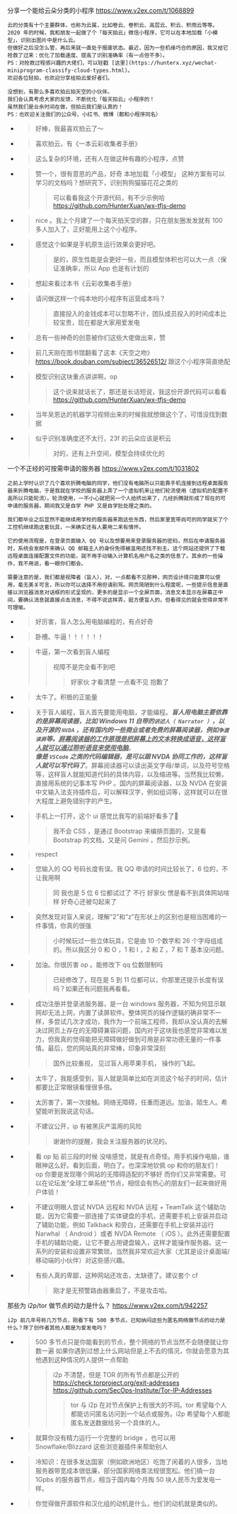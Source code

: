 
分享一个能给云朵分类的小程序 https://www.v2ex.com/t/1068899
```console
云的分类有十个主要群体，也称为云属，比如卷云、卷积云、高层云、积云、积雨云等等。
2020 年的时候，我和朋友一起做了个「每天拍云」微信小程序，它可以在本地加载「小模型」，识别出图片中是什么云。
但做好之后没怎么管，再后来就一直处于报废状态。最近，因为一些机缘巧合的原因，我又给它抢救了过来：优化了加载速度、提高了识别准确率（有一点但不多）。
PS：对抢救过程感兴趣的大佬们，可以轻戳 [这里](https://hunterx.xyz/wechat-miniprogram-classify-cloud-types.html)。
欢迎各位轻拍，也欢迎分享给拍云爱好者们。

没想到，有那么多喜欢拍云拍天空的小伙伴。
我们会认真考虑大家的反馈，不断优化「每天拍云」小程序的！
虽然我们是业余时间在做，但拍云我们是认真的！
PS：也欢迎关注我们的公众号、小红书、微博（都和小程序同名）
```
- > 好棒，我最喜欢拍云了～
- > 喜欢拍云，有《一本云彩收集者手册》
- > 这么复杂的环境，还有人在做这种有趣的小程序，点赞
- > 赞一个，很有意思的产品，好奇 本地加载「小模型」 这种方案有可以学习的文档吗？想研究下，识别狗狗猫猫花花之类的
  >> 可以看看我这个开源代码，有不少示例哈 https://github.com/HunterXuan/wx-tfjs-demo
- > nice 。我上个月建了一个每天拍天空的群，只在朋友圈发发就有 100 多人加入了，正好能用上这个小程序。
- > 感觉这个如果是手机原生运行效果会更好吧。
  >> 是的，原生性能是会更好一些，而且模型体积也可以大一点（保证准确率，所以 App 也是有计划的
- > 想起来看过本书《云彩收集者手册》
- > 请问做这样一个纯本地的小程序有运营成本吗？
  >> 直接投入的金钱成本可以忽略不计，团队成员投入的时间成本比较宝贵，现在都是大家用爱发电
- > 总有一些神奇的创意被你们这些大佬做出来，赞
- > 前几天刚在图书馆翻看了这本《天空之吻》 https://book.douban.com/subject/36526512/ 跟这个小程序简直绝配
- > 模型识别这块重点讲讲啊，op
  >> 这个说来就话长了，那还是长话短说，我这份开源代码可以看看 https://github.com/HunterXuan/wx-tfjs-demo
- > 当年吴恩达的机器学习视频出来的时候我就想做这个了，可惜没找到数据
- > 似乎识别准确度还不太行，23f 的云朵应该是积云
  >> 对的，还有上升空间，模型会持续优化的

一个不正经的可按需申请的服务器 https://www.v2ex.com/t/1031802
```console
之前上学时认识了几个喜欢折腾电脑的同学，他们没有电脑所以只能靠手机连接到远程桌面服务器来折腾电脑，于是我就在学校的服务器上弄了一个虚拟机来让他们轮流使用（虚拟机的配置不高所以只能轮流）。轮流使用，一不小心就把另一个人给挤出来了，几经折腾就形成了现在的可申请的服务器，期间我又是自学 PHP 又是自学批处理之类的。

我们都毕业之后显然不能继续用学校的服务器来跑这些东西，然后家里宽带尚可的同学就买了个工控机继续跑这套玩具，一来确实还有人要用二来有情怀。

它的使用流程是，在登录页面输入 QQ 号以及想要用来登录服务器的密码，然后在申请服务器时，系统会发邮件来确认 QQ 邮箱主人的身份免得被滥用还找不到主。这个网站还提供了下载远程桌面连接配置文件的功能，就不用手动输入计算机名用户名之类的信息了。其余的一些操作，我不用说，看一眼你们都会。

需要注意的是，我们都是视障者（盲人），对，一点都看不见那种，网页设计得只能算可以使用，毫无美关可言，所以你可以选择不用但请别骂。网页简陋到什么程度呢，一些提示信息是直接以浏览器消息对话框的形式呈现的，更多的是显示一个全屏页面，消息文本显示在屏幕正中间，要确认消息就直接点击消息，不得不说这样弄，挺方便盲人的，但看得见的就会觉得非常不可理喻。
```
- > 好厉害，盲人怎么用电脑编程的，有点好奇
- > 卧槽。牛逼！！！！！！
- > 牛逼，第一次看到盲人编程
  >> 视障不是完全看不到吧
  >>> 好家伙 才看清楚 一点看不见 抱歉了
- > 太牛了。积极的正能量
- > 关于盲人编程，盲人首先要能用电脑，才能编程。***盲人用电脑主要依靠的是屏幕阅读器，比如 Windows 11 自带的`讲述人（ Narrator ）`，以及开源的 `NVDA` ，还有国内的一些商业或者免费的屏幕阅读器，例如`争渡读屏`等。<ins>屏幕阅读器的工作原理是把屏幕上的文本转换成语音，这样盲人就可以通过聆听语音来使用电脑</ins>***。 <br> ***像是 `VSCode` 之类的代码编辑器，是可以跟 NVDA 协同工作的，这样盲人就可以写代码了***。屏幕阅读器可以读出英文字母/单词，以及符号空格等，这样盲人就能知道代码的具体内容，以及缩进等。当然我比较懒，直接用系统的记事本写 PHP 。国内的屏幕阅读器，以及 NVDA 在安装中文输入法支持插件后，可以解释汉字，例如组词等，这样就可以在很大程度上避免错别字的产生。
- > 手机上一打开，这个 ui 感觉比我写的前端好看多了🤣
  >> 我不会 CSS ，是通过 Bootstrap 来编排页面的，又是看 Bootstrap 的文档，又是问 Gemini ，然后抄示例。
- > respect
- > 您输入的 QQ 号码长度有误。我 QQ 申请的时间比较长了，6 位的，不让我用啊
  >> 同 我也是 5 位 6 位都试过了 不行 好家伙 愣是看不到具体网站啥样 好奇心还被勾起来了
- > 突然发现对盲人来说，理解“2”和“z”在形状上的区别也是相当困难的一件事情，你真的很强
  >> 小时候玩过一些立体玩具，它是由 10 个数字和 26 个字母组成的。所以我区分 0 和 O ，1 和 I ，2 和 Z ，7 和 T 基本没问题。
- > 加油。你很厉害 op 。能修改下 qq 位数限制吗
  >> 已经修改了，现在是 5 到 11 位都可以，你那里还提示长度有误吗？如果还有问题我再看看。
- > 成功注册并登录进服务器，是一台 windows 服务器，不知为何显示联网却无法上网，内置了读屏软件。整体网页的操作逻辑的确非常不一样，多尝试几次才成功，我作为一个前端工程师，我却从没认真的去解决过网页上存在的无障碍兼容问题，国内对于这块我也感觉非常难以发力，但我真的觉得能把无障碍做好做到可用是非常功德无量的一件事情。最后，您的网站真的非常棒，印象非常深刻
  >> 国外比较重视， 见过盲人用苹果手机， 操作的飞起。
- > 太牛了，我能感受到，盲人就是简单比如在浏览这个帖子的时间，估计都要比正常眼镜看慢很多倍。
- > 太厉害了，第一次接触。网络无障碍，任重而道远。加油，陌生人。希望能听到我说这句话。
- > 不建议公开，ip 有被黑灰产滥用的风险
  >> 谢谢你的提醒，我会关注服务器的状况的。
- > 看 op 贴 前三段的时候 没啥感觉，就是有点奇怪。用手机操作电脑，谁眼神这么好。看到后面，明白了。也深深地钦佩 op 和你的朋友们！ <br> op 你要是发现哪个网站的无障碍适配的不够好 而你们又非常需要。可以在论坛发“全球工单系统”节点，相信会有热心的朋友们一起来做好用户体验！
- > 不建议明眼人尝试 NVDA 远程和 NVDA 远程 + TeamTalk 这个辅助功能，因为它需要一部连接了实体键盘的手机，还需要手机上安装并启动了辅助功能，例如 Talkback 和旁白，还需要在手机上安装并运行 Narwhal （ Android ）或者 NVDA Remote （ iOS ）。此外还需要配置手机的辅助功能，让它不要占用键盘输入，这样才能操作服务器。这一系列的安装和设置非常繁琐，当然我非常欢迎大家（尤其是设计桌面端/移动端的小伙伴）对这些感兴趣。
- > 有些人真的卑鄙，这种网站还攻击，太缺德了。建议套个 cf
  >> 刚才是无预警路由器重启了，不是攻击哈。

那些为 i2p/tor 做节点的动力是什么？ https://www.v2ex.com/t/942257
```console
i2p 前几年号称几万节点，刚看下有 500 多节点，已知纳闷这些为匿名网络做节点的动力是什么？除了创作者其他人都是为爱发电吗？
```
- > 500 多节点只是你能看到的节点，整个网络的节点当然不会随便就让你数一遍 如果你遇到过想上什么网站但是上不去的情况，你就会愿意为其他遇到这种情况的人提供一点帮助
  >> i2p 不清楚，但是 TOR 的所有节点都是公开的 <br> https://check.torproject.org/exit-addresses <br> https://github.com/SecOps-Institute/Tor-IP-Addresses
  >>> tor 与 i2p 在对节点保护上有很大的不同。tor 希望每个人都能访问匿名访问到一个站点或服务。i2p 希望每个人都能匿名发送数据给另一个具体的人。
- > 就算你没有精力运行一个完整的 bridge ，也可以用 Snowflake/Blizzard 这些浏览器插件来帮助别人
- > 冷知识：在很多发达国家（例如欧洲地区）吃饱了闲着的人很多，当地服务器带宽成本很低廉，部分国家网络类法规很宽松。他们搞一台 1Gpbs 的服务器节点，相当于国内每个月掏 50 块人民币为爱发电一样。
- > 你觉得做开源软件和汉化组的动机是什么，他们的动机就是类似的。
